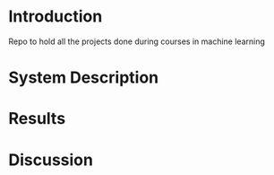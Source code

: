 # Introduction
Repo to hold all the projects done during courses in machine learning
# System Description
# Results
# Discussion

